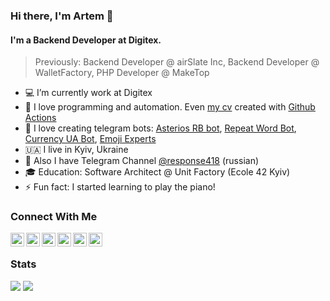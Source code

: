 ### Hi there, I'm Artem 👋

#### I'm a Backend Developer at Digitex.
> Previously: Backend Developer @ airSlate Inc, Backend Developer @ WalletFactory, PHP Developer @ MakeTop

- 💻 I’m currently work at Digitex
- 👾 I love programming and automation. Even [my cv][cv] created with [Github Actions][cv_actions]
- 🎱 I love creating telegram bots: [Asterios RB bot][asterios], [Repeat Word Bot][repeat], [Currency UA Bot][currency], [Emoji Experts][emoji]
- 🇺🇦 I live in Kyiv, Ukraine
- 📝 Also I have Telegram Channel [@response418][channel] (russian)
- 🎓 Education: Software Architect @ Unit Factory (Ecole 42 Kyiv)
- ⚡ Fun fact: I started learning to play the piano!

### Connect With Me

[<img align="left" alt="omentes | Telegram" width="22px" src="https://cdn.jsdelivr.net/npm/simple-icons@v3/icons/telegram.svg" />][telegram]
[<img align="left" alt="setnemo | Twitter" width="22px" src="https://cdn.jsdelivr.net/npm/simple-icons@v3/icons/twitter.svg" />][twitter]
[<img align="left" alt="omentes | Instagram" width="22px" src="https://cdn.jsdelivr.net/npm/simple-icons@v3/icons/instagram.svg" />][instagram]
[<img align="left" alt="omentes | LinkedIn" width="22px" src="https://cdn.jsdelivr.net/npm/simple-icons@v3/icons/linkedin.svg" />][linkedin]
[<img align="left" alt="omentes | DEV" width="22px" src="https://d2fltix0v2e0sb.cloudfront.net/dev-badge.svg" />][dev]
[<img align="left" alt="omentes | Habr" width="22px" src="http://www.userlogos.org/files/logos/give/Habrahabr1.png" />][habr]
<br />

### Stats

![](https://github.com/omentes/github-stats/blob/master/generated/overview.svg)
![](https://github.com/omentes/github-stats/blob/master/generated/languages.svg)


[cv]: https://github.com/setnemo/cv/blob/main/PHP_Pakhomov_CV.pdf
[cv_actions]: https://github.com/setnemo/cv/blob/main/.github/workflows/main.yml
[asterios]: https://t.me/AsteriosRBbot
[repeat]: https://t.me/RepeatWordBot
[currency]: https://t.me/CurrencyUA_Bot
[emoji]: https://t.me/emoji_experts_bot
[channel]: https://t.me/response418
[telegram]: https://t.me/setnemo
[twitter]: https://twitter.com/setnemo
[instagram]: https://instagram.com/setnemo
[linkedin]: https://linkedin.com/in/setnemo
[habr]: https://habr.com/ru/users/setnemo
[dev]: https://dev.to/setnemo
